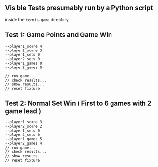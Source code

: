 ## Visible Tests presumably run by a Python script
inside the `tennis-game` directory
## 
## Test 1: Game Points and Game Win
```
--player1_score 4
--player2_score 3
--player1_sets 0
--player2_sets 0
--player1_games 0
--player2_games 0

// run game...
// check results...
// show results...
// reset fixture
``` 

## Test 2: Normal Set Win ( First to 6 games with 2 game lead )
```
--player1_score 3
--player2_score 2
--player1_sets 0
--player2_sets 0
--player1_games 5
--player2_games 4
// run game...
// check results...
// show results...
// reset fixture
```
